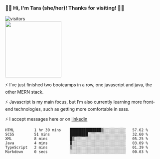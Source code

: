 ### 👋🏾 Hi, I'm Tara (she/her)! Thanks for visiting! 👋🏾
![visitors](https://visitor-badge.glitch.me/badge?page_id=qualmless)
<BR>
<img height="180em" src="https://github-readme-stats.vercel.app/api?username=qualmless&show_icons=true&hide_border=true&&count_private=true&include_all_commits=true" />

⚡️ I've just finished two bootcamps in a row, one javascript and java, the other MERN stack. 

⚡️ Javascript is my main focus, but I’m also currently learning more front-end technologies, such as getting more comfortable in sass. 

⚡️ I accept messages here or on <a href="https://www.linkedin.com/in/tarajdunmore/">linkedin</a>

<!--START_SECTION:waka-->

```text
HTML         1 hr 30 mins    ██████████████▒░░░░░░░░░░   57.62 %
SCSS         51 mins         ████████░░░░░░░░░░░░░░░░░   32.60 %
XML          8 mins          █▒░░░░░░░░░░░░░░░░░░░░░░░   05.25 %
Java         4 mins          ▓░░░░░░░░░░░░░░░░░░░░░░░░   03.09 %
TypeScript   2 mins          ▒░░░░░░░░░░░░░░░░░░░░░░░░   01.39 %
Markdown     0 secs          ░░░░░░░░░░░░░░░░░░░░░░░░░   00.03 %
```

<!--END_SECTION:waka-->

<!--
**qualmless/qualmless** is a ✨ _special_ ✨ repository because its `README.md` (this file) appears on your GitHub profile.

Here are some ideas to get you started:
- 🔭 I’m currently working on ...
- 👯 I’m looking to collaborate on ...
- 🤔 I’m looking for help with ...
- 💬 Ask me about ...
- 📫 How to reach me: ...
- ⚡ Fun fact: ...
-->
